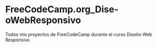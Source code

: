 # FreeCodeCamp.org_Dise-oWebResponsivo
Todos mis proyectos de FreeCodeCamp durante el curso Diseño Web Responsivo
